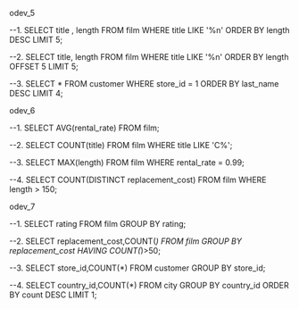 odev_5

--1. SELECT title , length FROM film WHERE title LIKE '%n' ORDER BY length DESC LIMIT 5;

--2. SELECT title, length FROM film WHERE title LIKE '%n' ORDER BY length OFFSET 5 LIMIT 5;

--3. SELECT * FROM customer  WHERE store_id = 1 ORDER BY last_name DESC LIMIT 4;

odev_6

--1. SELECT AVG(rental_rate) FROM film;

--2. SELECT COUNT(title) FROM film WHERE title LIKE 'C%';

--3. SELECT MAX(length) FROM film WHERE rental_rate = 0.99;

--4. SELECT COUNT(DISTINCT replacement_cost) FROM film WHERE length > 150;

odev_7

--1. SELECT rating FROM film GROUP BY rating;

--2. SELECT replacement_cost,COUNT(*) FROM film GROUP BY replacement_cost HAVING COUNT(*)>50;

--3. SELECT store_id,COUNT(*) FROM customer GROUP BY store_id;

--4. SELECT country_id,COUNT(*) FROM city GROUP BY country_id ORDER BY count DESC LIMIT 1;